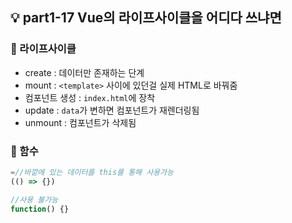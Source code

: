 ## 💡 part1-17 Vue의 라이프사이클을 어디다 쓰냐면

### 🔹 라이프사이클

- create : 데이터만 존재하는 단계
- mount : `<template>` 사이에 있던걸 실제 HTML로 바꿔줌
- 컴포넌트 생성 : `index.html`에 장착
- update : `data`가 변하면 컴포넌트가 재렌더링됨
- unmount : 컴포넌트가 삭제됨

### 🔹 함수

```javascript
=//바깥에 있는 데이터를 this를 통해 사용가능
(() => {})

//사용 불가능
function() {}
```
